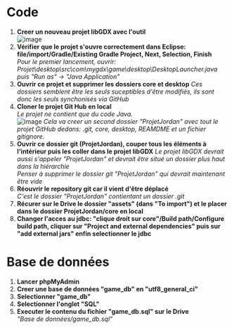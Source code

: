 # Code
1. **Creer un nouveau projet libGDX avec l'outil**  
![image](https://user-images.githubusercontent.com/43410740/110183211-ac486680-7e0e-11eb-9734-674cfa1a2fce.png)
2. **Vérifier que le projet s'ouvre correctement dans Eclipse: file/import/Gradle/Existing Gradle Project, Next, Selection, Finish**  
*Pour le premier lancement, ouvrir: Projet\desktop\src\com\mygdx\game\desktop\DesktopLauncher.java puis "Run as" -> "Java Application"*
3. **Ouvrir ce projet et supprimer les dossiers core et desktop**
*Ces dossiers semblent être les seuls suceptibles d'être modifiés, ils sont donc les seuls synchonisés via GitHub*
4. **Cloner le projet Git Hub en local**  
*Le projet ne contient que du code Java.*  
![image](https://user-images.githubusercontent.com/43410740/110183387-09441c80-7e0f-11eb-995d-2fa60e4c3c59.png)
*Cela va creer un second dossier "ProjetJordan" avec tout le projet GitHub dedans: .git, core, desktop, REAMDME et un fichier gitignore.*  
5. **Ouvrir ce dossier git (ProjetJordan), couper tous les éléments à l'intérieur puis les coller dans le projet libGDX**
*Le projet libGDX devrait aussi s'appeler "ProjetJordan" et devrait être situé un dossier plus haut dans la hiérarchie*  
*Penser à supprimer le dossier git "ProjetJordan" qui devrait maintenant être vide*
7. **Réouvrir le repository git car il vient d'être déplacé**  
*C'est le dossier "ProjetJordan" contientant un dossier .git*  
9. **Récurer sur le Drive le dossier "assets" (dans "To import") et le placer dans le dossier ProjetJordan/core en local**   
10. **Changer l'acces au jdbc: "clique droit sur core"/Build path/Configure build path, cliquer sur "Project and external dependencies" puis sur "add external jars" enfin selectionner le jdbc**  
# Base de données
1. **Lancer phpMyAdmin**  
2. **Creer une base de données "game_db" en "utf8_general_ci"**  
3. **Selectionner "game_db"**  
4. **Selectionner l'onglet "SQL"**  
5. **Executer le contenu du fichier "game_db.sql" sur le Drive**  
*"Base de données/game_db.sql"*

